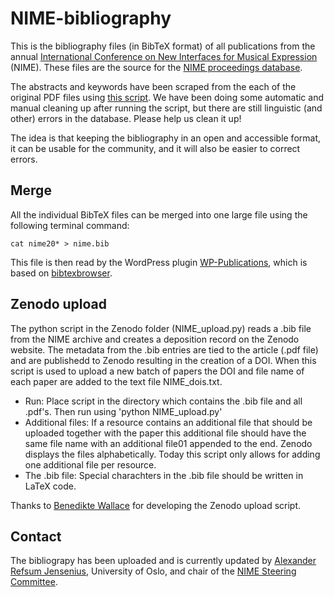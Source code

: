 NIME-bibliography
=================

This is the bibliography files (in BibTeX format) of all publications from the annual [International Conference on New Interfaces for Musical Expression](http://www.nime.org) (NIME). These files are the source for the [NIME proceedings database](http://www.nime.org/archives/). 

The abstracts and keywords have been scraped from the each of the original PDF files using [this script](https://github.com/olovholm/NIME). We have been doing some automatic and manual cleaning up after running the script, but there are still linguistic (and other) errors in the database. Please help us clean it up!

The idea is that keeping the bibliography in an open and accessible format, it can be usable for the community, and it will also be easier to correct errors. 

Merge 
--------

All the individual BibTeX files can be merged into one large file using the following terminal command: 

    cat nime20* > nime.bib

This file is then read by the  WordPress plugin [WP-Publications](http://www.monperrus.net/martin/wp-publications), which is based on [bibtexbrowser](http://www.monperrus.net/martin/bibtexbrowser/). 


Zenodo upload
--------------

The python script in the Zenodo folder (NIME_upload.py) reads a .bib file from the NIME archive and creates a deposition record on the Zenodo website. The metadata from the .bib entries are tied to the article (.pdf file) and are publishedd to Zenodo resulting in the creation of a DOI. When this script is used to upload a new batch of papers the DOI
and file name of each paper are added to the text file NIME_dois.txt. 

- Run: Place script in the directory which contains the .bib file and all .pdf's. Then run using 'python NIME_upload.py'
- Additional files: If a resource contains an additional file that should be uploaded together with the paper this additional file should have the same file name with an additional file01 appended to the end. Zenodo displays the files alphabetically. Today this script only allows for adding one additional file per resource.
- The .bib file: Special charachters in the .bib file should be written in LaTeX code.

Thanks to [Benedikte Wallace](https://www.linkedin.com/in/benedikte-wallace-8b489782/) for developing the Zenodo upload script. 



Contact
-------
The bibliograpy has been uploaded and is currently updated by [Alexander Refsum Jensenius](http://www.hf.uio.no/imv/english/people/aca/alexanje/index.html), University of Oslo, and chair of the [NIME Steering Committee](http://www.nime.org/committee/).